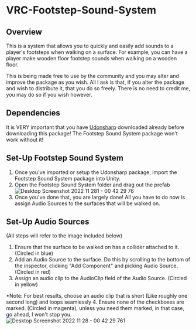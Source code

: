 # VRC-Footstep-Sound-System

## Overview
This is a system that allows you to quickly and easily add sounds to a player's footsteps when walking on a surface. For example, you can have a player make wooden floor footstep sounds when walking on a wooden floor.

This is being made free to use by the community and you may alter and improve the package as you wish. All I ask is that, if you alter the package and wish to distribute it, that you do so freely. There is no need to credit me, you may do so if you wish however.


## Dependencies
It is VERY important that you have [Udonsharp](https://github.com/vrchat-community/UdonSharp) downloaded already before downloading this package! The Footstep Sound System package won't work without it!


## Set-Up Footstep Sound System
1. Once you've imported or setup the Udonsharp package, import the Footstep Sound System package into Unity.
2. Open the Footstep Sound System folder and drag out the prefab
![Desktop Screenshot 2022 11 281 - 00 42 29 76](https://user-images.githubusercontent.com/99851805/204312024-f144c8a8-2dea-4da7-b77a-bcd1b90ff944.png)
3. Once you've done that, you are largely done! All you have to do now is assign Audio Sources to the surfaces that will be walked on.


## Set-Up Audio Sources
(All steps will refer to the image included below)
1. Ensure that the surface to be walked on has a collider attached to it. (Circled in blue)
2. Add an Audio Source to the surface. Do this by scrolling to the bottom of the inspector, clicking "Add Component" and picking Audio Source. (Circled in red)
3. Assign an audio clip to the AudioClip field of the Audio Source. (Circled in yellow)

*Note: For best results, choose an audio clip that is short (Like roughly one second long) and loops seamlessly
4. Ensure none of the checkboxes are marked. (Circled in magenta), unless you need them marked, in that case, go ahead, I won't stop you.
![Desktop Screenshot 2022 11 28 - 00 42 29 761](https://user-images.githubusercontent.com/99851805/204313923-472ffca8-7e8a-484b-be0c-e64d581e9a11.png)
